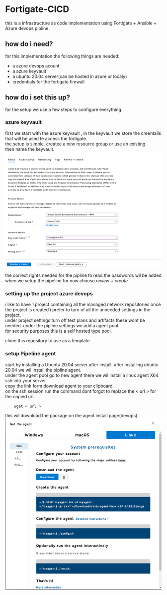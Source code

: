 # Fortigate-CICD
this is a infrastructure as code implementation using Fortigate + Ansible + Azure devops pipline.
## how do i need?
for this implementation the following things are needed:

- a azure devops acount 
- a azure keyvault
- a ubuntu 20.04 server(can be hosted in azure or localy)
- credentials for the fortigate firewall

## how do i set this up?
for the setup we use a few steps to configure everything.


### azure keyvault 
first we start with the azure keyvault , in the keyvault we store the creentails that will be used te access the fortigate.  
the setup is simple. createe a new resource group or use an existing.  
then name the keyvault.
![alt text](https://github.com/bryanster/Fortigate-CICD/blob/main/docs/Pictures/keyvault1.png)

  
the correct rights needed for the pipline to read the passwords wil be added when we setup the pipeline
for now choose *review + create*

### setting up the project azure devops
i like to have 1 project containing all the managed network repositories
once the project is created i prefer to turn of all the unneeded settings in the project.   
under project settings turn off test plans and artifacts these wont be needed.
under the pipline settings we add a agent pool.  
for security purposes this is a self hosted type pool.  

clone this repository to use as a template

### setup Pipeline agent
start by installing a Ubuntu 20.04 server after install.
after installing ubuntu 20.04 we wil install the pipline agent.  
under the agent pool go to new agent there we wil install a linux agent X64.     
ssh into your server  
copy the link form download agent to your clipboard.  
on the ssh session run the command dont forgot to replace the < url > for the copied url.

        wget < url >

this wil download the package on the agent install page(devops):  
![alt text](https://github.com/bryanster/Fortigate-CICD/blob/main/docs/Pictures/newagent.png)
